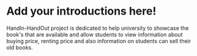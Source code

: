 # Add your introductions here!
HandIn-HandOut project is dedicated to help university to showcase the book's that are available and allow students to view information about buying price, renting price and also information on students can sell their old books.
